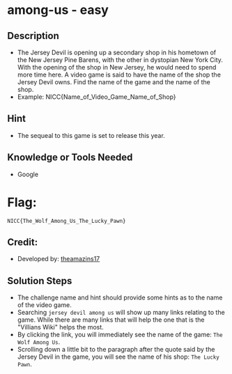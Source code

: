# among-us - easy 

## Description
 * The Jersey Devil is opening up a secondary shop in his hometown of the New Jersey Pine Barens, with the other in dystopian New York City. With the opening of the shop in New Jersey, he would need to spend more time here. A video game is said to have the name of the shop the Jersey Devil owns. Find the name of the game and the name of the shop.
 * Example: NICC{Name_of_Video_Game_Name_of_Shop}


## Hint
 * The sequeal to this game is set to release this year.
 

## Knowledge or Tools Needed
* Google

# Flag:
 `NICC{The_Wolf_Among_Us_The_Lucky_Pawn}`

## Credit:

* Developed by:	 [theamazins17](https://github.com/theamazins17)

## Solution Steps
* The challenge name and hint should provide some hints as to the name of the video game.
* Searching `jersey devil among us` will show up many links relating to the game. While there are many links that will help the one that is the "Villians Wiki" helps the most.
* By clicking the link, you will immediately see the name of the game: `The Wolf Among Us`.
* Scrolling down a little bit to the paragraph after the quote said by the Jersey Devil in the game, you will see the name of his shop: `The Lucky Pawn`.